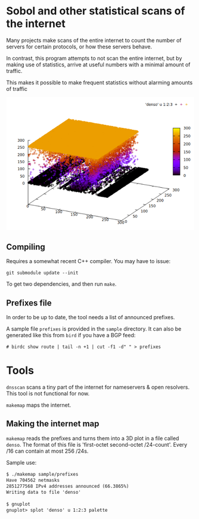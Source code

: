 # Sobol and other statistical scans of the internet
Many projects make scans of the entire internet to count the number of
servers for certain protocols, or how these servers behave.

In contrast, this program attempts to not scan the entire internet, but
by making use of statistics, arrive at useful numbers with a minimal amount
of traffic.

This makes it possible to make frequent statistics without alarming amounts
of traffic

![Sample plot](sample/splot.png)

## Compiling
Requires a somewhat recent C++ compiler. You may have to issue:

```
git submodule update --init
```

To get two dependencies, and then run `make`.

## Prefixes file
In order to be up to date, the tool needs a list of announced prefixes.

A sample file `prefixes` is provided in the `sample` directory.  It can also
be generated like this from `bird` if you have a BGP feed:

```
# birdc show route | tail -n +1 | cut -f1 -d" " > prefixes
```

# Tools
`dnsscan` scans a tiny part of the internet for nameservers & open
resolvers. This tool is not functional for now.

`makemap` maps the internet.

## Making the internet map
`makemap` reads the prefixes and turns them into a 3D plot in a file called
`denso`. The format of this file is 'first-octet second-octet /24-count'.
Every /16 can contain at most 256 /24s.

Sample use:

```
$ ./makemap sample/prefixes
Have 704562 netmasks
2851277568 IPv4 addresses announced (66.3865%)
Writing data to file 'denso'

$ gnuplot
gnuplot> splot 'denso' u 1:2:3 palette
```

